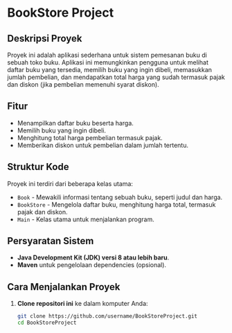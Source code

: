 # BookStore Project

## Deskripsi Proyek
Proyek ini adalah aplikasi sederhana untuk sistem pemesanan buku di sebuah toko buku. Aplikasi ini memungkinkan pengguna untuk melihat daftar buku yang tersedia, memilih buku yang ingin dibeli, memasukkan jumlah pembelian, dan mendapatkan total harga yang sudah termasuk pajak dan diskon (jika pembelian memenuhi syarat diskon).

## Fitur
- Menampilkan daftar buku beserta harga.
- Memilih buku yang ingin dibeli.
- Menghitung total harga pembelian termasuk pajak.
- Memberikan diskon untuk pembelian dalam jumlah tertentu.

## Struktur Kode
Proyek ini terdiri dari beberapa kelas utama:
- `Book` - Mewakili informasi tentang sebuah buku, seperti judul dan harga.
- `BookStore` - Mengelola daftar buku, menghitung harga total, termasuk pajak dan diskon.
- `Main` - Kelas utama untuk menjalankan program.

## Persyaratan Sistem
- **Java Development Kit (JDK) versi 8 atau lebih baru**.
- **Maven** untuk pengelolaan dependencies (opsional).

## Cara Menjalankan Proyek

1. **Clone repositori ini** ke dalam komputer Anda:
   ```bash
   git clone https://github.com/username/BookStoreProject.git
   cd BookStoreProject
